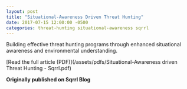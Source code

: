 ```yaml
---
layout: post
title: "Situational-Awareness Driven Threat Hunting"
date: 2017-07-15 12:00:00 -0500
categories: threat-hunting situational-awareness sqrrl
---
```


Building effective threat hunting programs through enhanced situational awareness and environmental understanding.

[Read the full article (PDF)](/assets/pdfs/Situational-Awareness driven Threat Hunting - Sqrrl.pdf)

**Originally published on Sqrrl Blog**